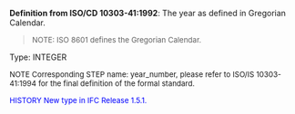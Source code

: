 ﻿**Definition from ISO/CD 10303-41:1992**: The year as defined in Gregorian Calendar.

> <font size="-1">NOTE: ISO 8601 defines the Gregorian Calendar.
</font>

Type: INTEGER

> <font size="-1">
  NOTE Corresponding STEP name: year_number, please refer to ISO/IS 10303-41:1994
  for the final definition of the formal standard.
</font>

> <font size="-1" color="#0000FF">
  HISTORY New type in IFC Release 1.5.1.
</font>